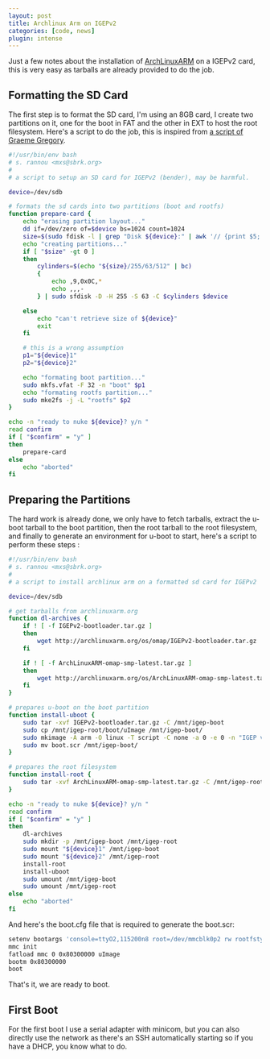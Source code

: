 ```yaml
---
layout: post
title: Archlinux Arm on IGEPv2
categories: [code, news]
plugin: intense
---
```


Just a few notes about the installation of [ArchLinuxARM](http://archlinuxarm.com)
on a IGEPv2 card, this is very easy as tarballs are already provided
to do the job.

## Formatting the SD Card

The first step is to format the SD card, I'm using an 8GB card, I
create two partitions on it, one for the boot in FAT and the other in
EXT to host the root filesystem. Here's a script to do the job, this
is inspired from [a script of Graeme Gregory](http://downloads.angstrom-distribution.org/demo/beaglebone/mkcard.txt).

```bash
#!/usr/bin/env bash
# s. rannou <mxs@sbrk.org>
#
# a script to setup an SD card for IGEPv2 (bender), may be harmful.

device=/dev/sdb

# formats the sd cards into two partitions (boot and rootfs)
function prepare-card {
    echo "erasing partition layout..."
    dd if=/dev/zero of=$device bs=1024 count=1024
    size=$(sudo fdisk -l | grep "Disk ${device}:" | awk '// {print $5; }')
    echo "creating partitions..."
    if [ "$size" -gt 0 ]
    then
        cylinders=$(echo "${size}/255/63/512" | bc)
        {
            echo ,9,0x0C,*
            echo ,,,-
        } | sudo sfdisk -D -H 255 -S 63 -C $cylinders $device

    else
        echo "can't retrieve size of ${device}"
        exit
    fi

    # this is a wrong assumption
    p1="${device}1"
    p2="${device}2"

    echo "formating boot partition..."
    sudo mkfs.vfat -F 32 -n "boot" $p1
    echo "formating rootfs partition..."
    sudo mke2fs -j -L "rootfs" $p2
}

echo -n "ready to nuke ${device}? y/n "
read confirm
if [ "$confirm" = "y" ]
then
    prepare-card
else
    echo "aborted"
fi
```

## Preparing the Partitions

The hard work is already done, we only have to fetch tarballs, extract
the u-boot tarball to the boot partition, then the root tarball to the
root filesystem, and finally to generate an environment for u-boot to
start, here's a script to perform these steps :

```bash
#!/usr/bin/env bash
# s. rannou <mxs@sbrk.org>
#
# a script to install archlinux arm on a formatted sd card for IGEPv2

device=/dev/sdb

# get tarballs from archlinuxarm.org
function dl-archives {
    if ! [ -f IGEPv2-bootloader.tar.gz ]
    then
        wget http://archlinuxarm.org/os/omap/IGEPv2-bootloader.tar.gz
    fi

    if ! [ -f ArchLinuxARM-omap-smp-latest.tar.gz ]
    then
        wget http://archlinuxarm.org/os/ArchLinuxARM-omap-smp-latest.tar.gz
    fi
}

# prepares u-boot on the boot partition
function install-uboot {
    sudo tar -xvf IGEPv2-bootloader.tar.gz -C /mnt/igep-boot
    sudo cp /mnt/igep-root/boot/uImage /mnt/igep-boot/
    sudo mkimage -A arm -O linux -T script -C none -a 0 -e 0 -n "IGEP v2 boot script" -d boot.cfg boot.scr
    sudo mv boot.scr /mnt/igep-boot/
}

# prepares the root filesystem
function install-root {
    sudo tar -xvf ArchLinuxARM-omap-smp-latest.tar.gz -C /mnt/igep-root
}

echo -n "ready to nuke ${device}? y/n "
read confirm
if [ "$confirm" = "y" ]
then
    dl-archives
    sudo mkdir -p /mnt/igep-boot /mnt/igep-root
    sudo mount "${device}1" /mnt/igep-boot
    sudo mount "${device}2" /mnt/igep-root
    install-root
    install-uboot
    sudo umount /mnt/igep-boot
    sudo umount /mnt/igep-root
else
    echo "aborted"
fi
```

And here's the boot.cfg file that is required to generate the boot.scr:

```bash
setenv bootargs 'console=ttyO2,115200n8 root=/dev/mmcblk0p2 rw rootfstype=ext3 rootwait'
mmc init
fatload mmc 0 0x80300000 uImage
bootm 0x80300000
boot
```

That's it, we are ready to boot.

## First Boot

For the first boot I use a serial adapter with minicom, but you can
also directly use the network as there's an SSH automatically starting
so if you have a DHCP, you know what to do.
